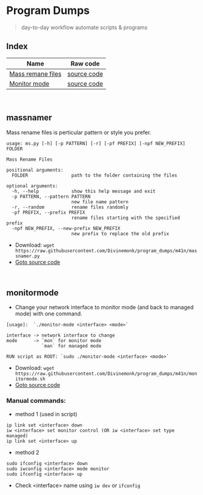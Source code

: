 # Program Dumps
> day-to-day workflow automate scripts & programs

## Index
| Name  | Raw code |
| ------------- | ------------- |
|  [Mass remane files](#massnamer) | [source code](https://raw.githubusercontent.com/Divinemonk/program_dumps/m41n/massnamer.py)  |
| [Monitor mode](#monitormode) | [source code](https://raw.githubusercontent.com/Divinemonk/program_dumps/m41n/monitormode.sh) |


<br>

## massnamer
Mass rename files is perticular pattern or style you prefer.
```
usage: ms.py [-h] [-p PATTERN] [-r] [-pf PREFIX] [-npf NEW_PREFIX] FOLDER

Mass Rename Files

positional arguments:
  FOLDER                path to the folder containing the files

optional arguments:
  -h, --help            show this help message and exit
  -p PATTERN, --pattern PATTERN
                        new file name pattern
  -r, --random          rename files randomly
  -pf PREFIX, --prefix PREFIX
                        rename files starting with the specified prefix
  -npf NEW_PREFIX, --new-prefix NEW_PREFIX
                        new prefix to replace the old prefix
```
- Download: `wget https://raw.githubusercontent.com/Divinemonk/program_dumps/m41n/massnamer.py`
- [Goto source code](https://github.com/Divinemonk/program_dumps/blob/m41n/massnamer.py)


<br>

## monitormode
- Change your network interface to monitor mode (and back to managed mode) with one command.
```
[usage]:  `./monitor-mode <interface> <mode>`

interface -> network interface to change
mode      -> `mon` for monitor mode
             `man` for managed mode

RUN script as ROOT: `sudo ./monitor-mode <interface> <mode>`
```
- Download: `wget https://raw.githubusercontent.com/Divinemonk/program_dumps/m41n/monitormode.sh`
- [Goto source code](https://github.com/Divinemonk/program_dumps/blob/m41n/monitormode.sh)

### Manual commands:
- method 1 (used in script)
```
ip link set <interface> down
iw <interface> set monitor control (OR iw <interface> set type managed)
ip link set <interface> up
```
- method 2
```
sudo ifconfig <interface> down
sudo iwconfig <interface> mode monitor
sudo ifconfig <interface> up
```
- Check \<interface\> name using `iw dev` or `ifconfig`
